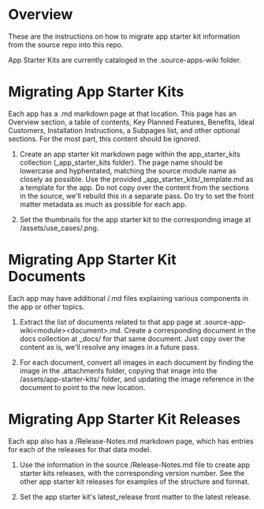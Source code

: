 
# Overview

These are the instructions on how to migrate app starter kit information from the source repo into this repo.

App Starter Kits are currently cataloged in the .source-apps-wiki folder.

# Migrating App Starter Kits

Each app has a <module>.md markdown page at that location. This page has an Overview section, a table of contents, Key Planned Features, Benefits, Ideal Customers, Installation Instructions, a Subpages list, and other optional sections. For the most part, this content should be ignored.

1. Create an app starter kit markdown page within the app_starter_kits collection (_app_starter_kits folder). The page name should be lowercase and hyphentated, matching the source module name as closely as possible. Use the provided _app_starter_kits/_template.md as a template for the app. Do not copy over the content from the sections in the source, we'll rebuild this in a separate pass. Do try to set the front matter metadata as much as possible for each app. 

2. Set the thumbnails for the app starter kit to the corresponding image at /assets/use_cases/<module>.png. 

# Migrating App Starter Kit Documents

Each app may have additional <module>/<documentation>.md files explaining various components in the app or other topics.

1. Extract the list of documents related to that app page at .source-app-wiki\<module>\<document>.md. Create a corresponding document in the docs collection at _docs/<module> for that same document. Just copy over the content as is, we'll resolve any images in a future pass.

2. For each document, convert all images in each document by finding the image in the .attachments folder, copying that image into the /assets/app-starter-kits/<module> folder, and updating the image reference in the document to point to the new location.

# Migrating App Starter Kit Releases

Each app also has a <module>/Release-Notes.md markdown page, which has entries for each of the releases for that data model.

1. Use the information in the source <module>/Release-Notes.md file to create app starter kits releases, with the corresponding version number. See the other app starter kit releases for examples of the structure and format.

2. Set the app starter kit's latest_release front matter to the latest release.